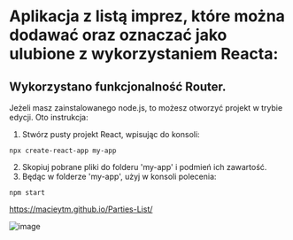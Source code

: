 # Aplikacja z listą imprez, które można dodawać oraz oznaczać jako ulubione z wykorzystaniem Reacta:

## Wykorzystano funkcjonalność Router.

Jeżeli masz zainstalowanego node.js, to możesz otworzyć projekt w trybie edycji. Oto instrukcja:

1. Stwórz pusty projekt React, wpisując do konsoli:
```
npx create-react-app my-app
```
2. Skopiuj pobrane pliki do folderu 'my-app' i podmień ich zawartość.
3. Będąc w folderze 'my-app', użyj w konsoli polecenia:
```
npm start
```
https://macieytm.github.io/Parties-List/

![image](https://user-images.githubusercontent.com/95743795/163053673-e01b3515-2de7-4c5a-b053-a3f17106742a.png)
